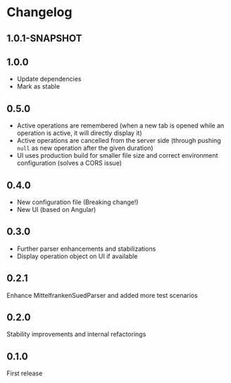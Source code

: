 # Changelog

## 1.0.1-SNAPSHOT

## 1.0.0

- Update dependencies
- Mark as stable

## 0.5.0

- Active operations are remembered (when a new tab is opened while an operation is active, it will directly display it)
- Active operations are cancelled from the server side (through pushing `null` as new operation after the given
  duration)
- UI uses production build for smaller file size and correct environment configuration (solves a CORS issue)

## 0.4.0

- New configuration file (Breaking change!)
- New UI (based on Angular)

## 0.3.0

- Further parser enhancements and stabilizations
- Display operation object on UI if available

## 0.2.1

Enhance MittelfrankenSuedParser and added more test scenarios

## 0.2.0

Stability improvements and internal refactorings

## 0.1.0

First release